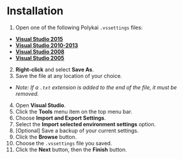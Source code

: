 # Installation

1. Open one of the following Polykai `.vssettings` files:
 - **[Visual Studio 2015](https://raw.githubusercontent.com/adamgraham/polykai/master/Visual%20Studio/polykai_vs2015.vssettings)**
 - **[Visual Studio 2010-2013](https://raw.githubusercontent.com/adamgraham/polykai/master/Visual%20Studio/polykai.vssettings)**
 - **[Visual Studio 2008](https://raw.githubusercontent.com/adamgraham/polykai/master/Visual%20Studio/polykai_vs2008.vssettings)**
 - **[Visual Studio 2005](https://raw.githubusercontent.com/adamgraham/polykai/master/Visual%20Studio/polykai_vs2005.vssettings)**
2. **Right-click** and select **Save As**.
3. Save the file at any location of your choice.
 - *Note: If a `.txt` extension is added to the end of the file, it must be removed.*
4. Open **Visual Studio**.
5. Click the **Tools** menu item on the top menu bar.
6. Choose **Import and Export Settings**.
7. Select the **Import selected environment settings** option.
8. [Optional] Save a backup of your current settings.
9. Click the **Browse** button.
10. Choose the `.vssettings` file you saved.
11. Click the **Next** button, then the **Finish** button.
